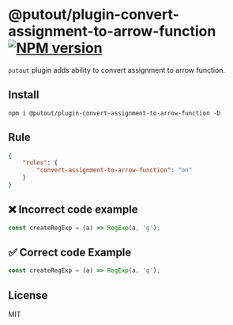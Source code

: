 # @putout/plugin-convert-assignment-to-arrow-function [![NPM version][NPMIMGURL]][NPMURL]

[NPMIMGURL]: https://img.shields.io/npm/v/@putout/plugin-convert-assignment-to-arrow-function.svg?style=flat&longCache=true
[NPMURL]: https://npmjs.org/package/@putout/plugin-convert-assignment-to-arrow-function"npm"

`putout` plugin adds ability to convert assignment to arrow function.

## Install

```
npm i @putout/plugin-convert-assignment-to-arrow-function -D
```

## Rule

```json
{
    "rules": {
        "convert-assignment-to-arrow-function": "on"
    }
}
```

## ❌ Incorrect code example

```js
const createRegExp = (a) => RegExp(a, 'g');
```

## ✅ Correct code Example

```js
const createRegExp = (a) => RegExp(a, 'g');
```

## License

MIT
